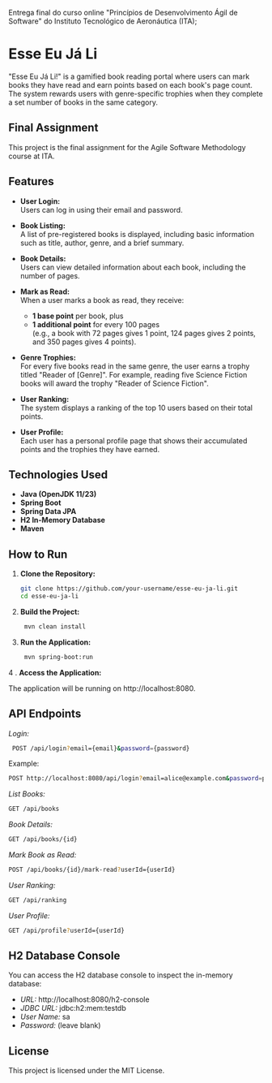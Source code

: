 Entrega final do curso online "Princípios de Desenvolvimento Ágil de Software" do Instituto Tecnológico de Aeronáutica (ITA);
# Esse Eu Já Li

"Esse Eu Já Li!" is a gamified book reading portal where users can mark books they have read and earn points based on each book's page count. The system rewards users with genre-specific trophies when they complete a set number of books in the same category.

## Final Assignment

This project is the final assignment for the Agile Software Methodology course at ITA.

## Features

- **User Login:**  
  Users can log in using their email and password.

- **Book Listing:**  
  A list of pre-registered books is displayed, including basic information such as title, author, genre, and a brief summary.

- **Book Details:**  
  Users can view detailed information about each book, including the number of pages.

- **Mark as Read:**  
  When a user marks a book as read, they receive:
  - **1 base point** per book, plus
  - **1 additional point** for every 100 pages  
    (e.g., a book with 72 pages gives 1 point, 124 pages gives 2 points, and 350 pages gives 4 points).

- **Genre Trophies:**  
  For every five books read in the same genre, the user earns a trophy titled "Reader of [Genre]". For example, reading five Science Fiction books will award the trophy "Reader of Science Fiction".

- **User Ranking:**  
  The system displays a ranking of the top 10 users based on their total points.

- **User Profile:**  
  Each user has a personal profile page that shows their accumulated points and the trophies they have earned.

## Technologies Used

- **Java (OpenJDK 11/23)**
- **Spring Boot**
- **Spring Data JPA**
- **H2 In-Memory Database**
- **Maven**

## How to Run

1. **Clone the Repository:**

   ```bash
   git clone https://github.com/your-username/esse-eu-ja-li.git
   cd esse-eu-ja-li

2. **Build the Project:**

   ```bash
    mvn clean install

3. **Run the Application:**

   ```bash
    mvn spring-boot:run

4 . **Access the Application:**

The application will be running on http://localhost:8080.

## API Endpoints
*Login:*
   ```bash
    POST /api/login?email={email}&password={password}
   ```
Example:
   ```bash
POST http://localhost:8080/api/login?email=alice@example.com&password=password123
   ```
*List Books:*
   ```bash
GET /api/books
   ```
*Book Details:*
   ```bash
GET /api/books/{id}
   ```
*Mark Book as Read:*
   ```bash
POST /api/books/{id}/mark-read?userId={userId}
   ```
*User Ranking:*
   ```bash
GET /api/ranking
   ```
*User Profile:*
   ```bash
GET /api/profile?userId={userId}
   ```
## H2 Database Console
You can access the H2 database console to inspect the in-memory database:

- *URL:* http://localhost:8080/h2-console
- *JDBC URL:* jdbc:h2:mem:testdb
- *User Name:* sa
- *Password:* (leave blank)

## License
This project is licensed under the MIT License.
